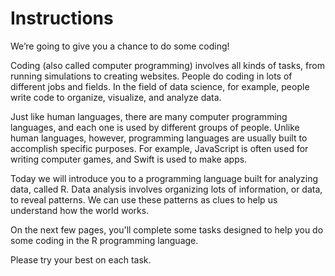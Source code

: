 # Instructions


We’re going to give you a chance to do some coding!

Coding (also called computer programming) involves all kinds of tasks, from running simulations to creating websites. People do coding in lots of different jobs and fields. In the field of data science, for example, people write code to organize, visualize, and analyze data.

Just like human languages, there are many computer programming languages, and each one is used by different groups of people. Unlike human languages, however, programming languages are usually built to accomplish specific purposes. For example, JavaScript is often used for writing computer games, and Swift is used to make apps. 

Today we will introduce you to a programming language built for analyzing data, called R. Data analysis involves organizing lots of information, or data, to reveal patterns. We can use these patterns as clues to help us understand how the world works. 

On the next few pages, you'll complete some tasks designed to help you do some coding in the R programming language.

Please try your best on each task.
